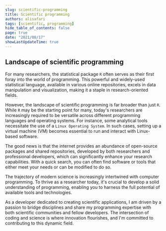 ```yaml
---
slug: scientific-programming
title: Scientific programming
authors: alisafari
tags: [scientific, programming]
hide_table_of_contents: false
page: true
date: "2021/08/17"
showLastUpdateTime: true
---
```


## Landscape of scientific programming

For many researchers, the statistical package `R` often serves as their first foray into the world of programming. This powerful and widely-used statistical language, available in various online repositories, excels in data manipulation and visualization, making it a staple in research-oriented fields.
<!-- truncate -->
However, the landscape of scientific programming is far broader than just `R`. While `R` may be the starting point for many, today's researchers are increasingly required to be versatile across different programming languages and operating systems. For instance, some analytical tools necessitate the use of a `Linux Operating System`. In such cases, setting up a virtual machine (VM) becomes essential to run and interact with Linux-based software.

The good news is that the internet provides an abundance of open-source packages and shared repositories, developed by both researchers and professional developers, which can significantly enhance your research capabilities. With a quick search, you can often find software or tools that either meet your needs or can be modified to do so.

The trajectory of modern science is increasingly intertwined with computer programming. To thrive as a researcher today, it's crucial to develop a solid understanding of programming, enabling you to harness the full potential of available tools and technologies.

As a developer dedicated to creating scientific applications, I am driven by a passion to bridge disciplines and share my programming expertise with both scientific communities and fellow developers. The intersection of coding and science is where innovation flourishes, and I'm committed to contributing to this dynamic field.
